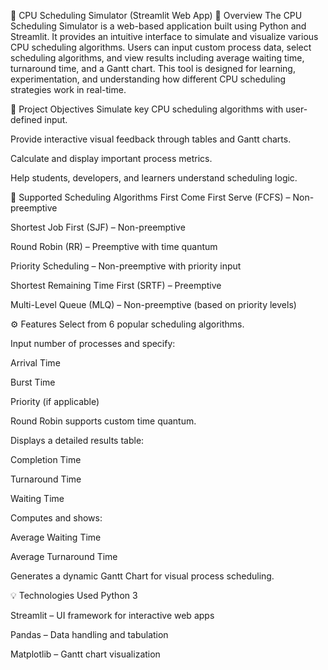 🧠 CPU Scheduling Simulator (Streamlit Web App)
📌 Overview
The CPU Scheduling Simulator is a web-based application built using Python and Streamlit. It provides an intuitive interface to simulate and visualize various CPU scheduling algorithms. Users can input custom process data, select scheduling algorithms, and view results including average waiting time, turnaround time, and a Gantt chart. This tool is designed for learning, experimentation, and understanding how different CPU scheduling strategies work in real-time.

🎯 Project Objectives
Simulate key CPU scheduling algorithms with user-defined input.

Provide interactive visual feedback through tables and Gantt charts.

Calculate and display important process metrics.

Help students, developers, and learners understand scheduling logic.

🧮 Supported Scheduling Algorithms
First Come First Serve (FCFS) – Non-preemptive

Shortest Job First (SJF) – Non-preemptive

Round Robin (RR) – Preemptive with time quantum

Priority Scheduling – Non-preemptive with priority input

Shortest Remaining Time First (SRTF) – Preemptive

Multi-Level Queue (MLQ) – Non-preemptive (based on priority levels)

⚙️ Features
Select from 6 popular scheduling algorithms.

Input number of processes and specify:

Arrival Time

Burst Time

Priority (if applicable)

Round Robin supports custom time quantum.

Displays a detailed results table:

Completion Time

Turnaround Time

Waiting Time

Computes and shows:

Average Waiting Time

Average Turnaround Time

Generates a dynamic Gantt Chart for visual process scheduling.

💡 Technologies Used
Python 3

Streamlit – UI framework for interactive web apps

Pandas – Data handling and tabulation

Matplotlib – Gantt chart visualization

